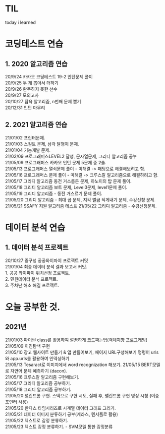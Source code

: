 # TIL
today i learned

# 코딩테스트 연습
  ## 1. 2020 알고리즘 연습
  20/9/24 카카오 코딩테스트 19-2 인턴문제 풀이  
  20/9/25 두 개 뽑아서 더하기  
  20/9/26 완주하지 못한 선수  
  20/9/27 모의고사  
  20/10/27 탐욕 알고리즘, n번째 문제 뽑기   
  20/12/31 인턴 마무리  
  
  ## 2. 2021 알고리즘 연습
  21/01/02 프린터문제.  
  21/01/03 스킬트 문제, 삼각 달팽이 문제.  
  21/01/04 기능개발 문제.  
  21/02/09 프로그래머스LEVEL2 달성, 문자열문제, 그리디 알고리즘 공부  
  21/05/09 프로그래머스 카카오 인턴 문제 5문제 중 2솔.  
  21/05/13 프로그래머스 열쇠문제 풀이 - 미해결 -> 패딩으로 해결해보려고 함.  
  21/05/16 프로그래머스 문제 풀이 - 미해결 -> 크루스칼 알고리즘으로 해결하려고 함.  
  21/05/17 그리디 알고리즘 동전 거스름돈 문제, 하노이의 탑 문제 풀이.  
  21/05/18 그리디 알고리즘 보트 문제, Level3문제, level1문제 풀이.  
  21/05/19 그리디 알고리즘 - 동전 거스르기 문제 풀이.  
  21/05/20 그리디 알고리즘 - 최대 곱 문제, 지각 벌금 적게내기 문제, 수강신청 문제.  
  21/05/21 SSAFY 지원 알고리즘 테스트
  21/05/22 그리디 알고리즘 - 수강신청문제. 
  
# 데이터 분석 연습
  ## 1. 데이터 분석 프로젝트
  20/10/27 중구청 공공와이파이 프로젝트 커밋  
  21/01/04 최종 데이터 분석 결과 보고서 커밋.    
    1. 공공 와이파이 위치선정 프로젝트.   
    2. 민원데이터 분석 프로젝트.  
    3. 주차난 해소 해결 프로젝트.   
           
           
# 오늘 공부한 것.
  ## 2021년
  21/01/03 파이썬 class를 활용하여 깔끔하게 코드짜는법(객체지향 프로그래밍)  
  21/05/09 이진탐색 구현  
  21/05/10 장고 웹사이트 만들기 & 앱 만들어보기, 페이지 URL구성해보기 명령어 urls와 app.urls를 활용하여 인덱싱하기  
  21/05/13 Tesaract로 이미지에서 word recognization 해보기. 
  21/05/15 BERT모델로 자연어 문체 예측하기 (dacon).  
  21/05/16 크루스칼 알고리즘 구현해보기.  
  21/05/17 그리디 알고리즘 공부하기.  
  21/05/18 그리디 알고리즘 공부하기.  
  21/05/20 팰린드롬 구현. 스택으로 구현 시도, 실패 후, 팰린드롬 구현 영상 시청 (이중 포인터 사용)  
  21/05/20 판다스 타임시리즈로 시계열 데이터 그래프 그리기.  
  21/05/21 데이터 이미지 분류하기 공부(케라스, 텐서플로 활용)  
  21/05/22 텍스트로 감정 분류하기.  
  21/05/23 텍스트 감정 분류하기. - SVM모델 통한 감정분류
